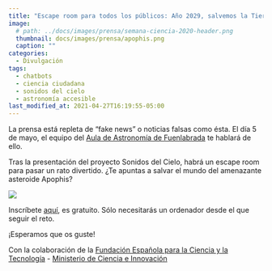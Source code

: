 ```yaml
---
title: "Escape room para todos los públicos: Año 2029, salvemos la Tierra del asteroide 'Apophis' "
image: 
  # path: ../docs/images/prensa/semana-ciencia-2020-header.png
  thumbnail: docs/images/prensa/apophis.png
  caption: ""
categories:
  - Divulgación
tags:
  - chatbots
  - ciencia ciudadana
  - sonidos del cielo
  - astronomía accesible
last_modified_at: 2021-04-27T16:19:55-05:00
---
```



La prensa está repleta de “fake news” o noticias falsas como ésta. El día 5 de mayo, el equipo del [Aula de Astronomía de Fuenlabrada](https://www.auladeastronomiadefuenlabrada.com/) te hablará de ello. 

 
Tras la presentación del proyecto Sonidos del Cielo, habrá un escape room para pasar un rato divertido. ¿Te apuntas a salvar el mundo del amenazante asteroide Apophis? 

<img src="/sonidosdelcielo/docs/images/prensa/taller.png">


Inscríbete [aquí](https://eventos.upm.es/65482/detail/jornada-de-actividades_-chatbots-para-participar-en-el-proyecto-de-ciencia-ciudadana-sonidos-del-ci.html), es gratuito. Sólo necesitarás un ordenador desde el que seguir el reto.   

¡Esperamos que os guste! 

Con la colaboración de la [Fundación Española para la Ciencia y la Tecnología](https://www.fecyt.es/) - [Ministerio de Ciencia e Innovación](https://www.ciencia.gob.es/)